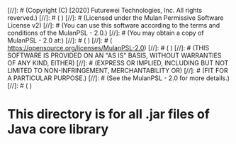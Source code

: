 [//]: # (Copyright (C) [2020] Futurewei Technologies, Inc. All rights reverved.)
[//]: # ( )
[//]: # (Licensed under the Mulan Permissive Software License v2)
[//]: # (You can use this software according to the terms and conditions of the MulanPSL - 2.0.)
[//]: # (You may obtain a copy of MulanPSL - 2.0 at:)
[//]: # ( )
[//]: # (  https://opensource.org/licenses/MulanPSL-2.0)
[//]: # ( )
[//]: # (THIS SOFTWARE IS PROVIDED ON AN "AS IS" BASIS, WITHOUT WARRANTIES OF ANY KIND, EITHER)
[//]: # (EXPRESS OR IMPLIED, INCLUDING BUT NOT LIMITED TO NON-INFRINGEMENT, MERCHANTABILITY OR)
[//]: # (FIT FOR A PARTICULAR PURPOSE.)
[//]: # (See the MulanPSL - 2.0 for more details.)
[//]: # ( )

# This directory is for all .jar files of Java core library
